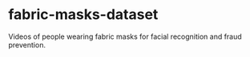 # fabric-masks-dataset
Videos of people wearing fabric masks for facial recognition and fraud prevention.
